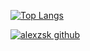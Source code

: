 [![Top Langs](https://github-readme-stats.vercel.app/api/top-langs/?username=alexzsk&theme=dark)](https://github.com/anuraghazra/github-readme-stats)

[![alexzsk github](https://github-readme-activity-graph.vercel.app/graph?username=alexzsk&theme=react-dark)](https://github.com/ashutosh00710/github-readme-activity-graph)
